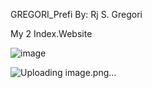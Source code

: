 GREGORI_Prefi 
By: Rj S. Gregori

My 2 Index.Website

![image](https://github.com/user-attachments/assets/d4dff3c7-1d7d-40e8-80b9-14f90f7a2833)

![Uploading image.png…]()

